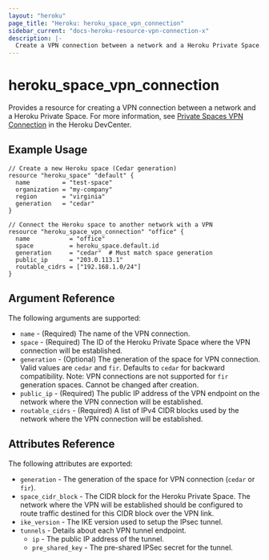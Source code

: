 ```yaml
---
layout: "heroku"
page_title: "Heroku: heroku_space_vpn_connection"
sidebar_current: "docs-heroku-resource-vpn-connection-x"
description: |-
  Create a VPN connection between a network and a Heroku Private Space.
---
```


# heroku\_space\_vpn\_connection

Provides a resource for creating a VPN connection between a network and a Heroku Private Space. For more information, see [Private Spaces VPN Connection](https://devcenter.heroku.com/articles/private-space-vpn-connection?preview=1) in the Heroku DevCenter.

## Example Usage

```hcl-terraform
// Create a new Heroku space (Cedar generation)
resource "heroku_space" "default" {
  name         = "test-space"
  organization = "my-company"
  region       = "virginia"
  generation   = "cedar"
}

// Connect the Heroku space to another network with a VPN
resource "heroku_space_vpn_connection" "office" {
  name           = "office"
  space          = heroku_space.default.id
  generation     = "cedar"  # Must match space generation
  public_ip      = "203.0.113.1"
  routable_cidrs = ["192.168.1.0/24"]
}
```

## Argument Reference

The following arguments are supported:

* `name` - (Required) The name of the VPN connection.
* `space` - (Required) The ID of the Heroku Private Space where the VPN connection will be established.
* `generation` - (Optional) The generation of the space for VPN connection. Valid values are `cedar` and `fir`. Defaults to `cedar` for backward compatibility. Note: VPN connections are not supported for `fir` generation spaces. Cannot be changed after creation.
* `public_ip` - (Required) The public IP address of the VPN endpoint on the network where the VPN connection will be established.
* `routable_cidrs` - (Required) A list of IPv4 CIDR blocks used by the network where the VPN connection will be established.

## Attributes Reference

The following attributes are exported:

* `generation` - The generation of the space for VPN connection (`cedar` or `fir`).
* `space_cidr_block` - The CIDR block for the Heroku Private Space. The network where the VPN will be established should be configured to route traffic destined for this CIDR block over the VPN link.
* `ike_version` - The IKE version used to setup the IPsec tunnel.
* `tunnels` - Details about each VPN tunnel endpoint.
  * `ip` - The public IP address of the tunnel.
  * `pre_shared_key` - The pre-shared IPSec secret for the tunnel.

